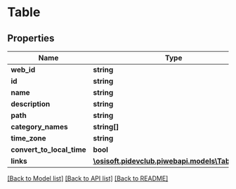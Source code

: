 # Table

## Properties
Name | Type | Description | Notes
------------ | ------------- | ------------- | -------------
**web_id** | **string** |  | [optional] 
**id** | **string** |  | [optional] 
**name** | **string** |  | [optional] 
**description** | **string** |  | [optional] 
**path** | **string** |  | [optional] 
**category_names** | **string[]** |  | [optional] 
**time_zone** | **string** |  | [optional] 
**convert_to_local_time** | **bool** |  | [optional] 
**links** | [**\osisoft.pidevclub.piwebapi.models\TableLinks**](TableLinks.md) |  | [optional] 

[[Back to Model list]](../README.md#documentation-for-models) [[Back to API list]](../README.md#documentation-for-api-endpoints) [[Back to README]](../README.md)


